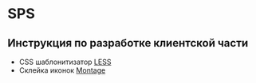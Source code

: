 # SPS


## Инструкция по разработке клиентской части

- CSS шаблонитизатор [LESS](http://lesscss.org/)
- Склейка иконок [Montage](http://www.imagemagick.org/Usage/montage/)
